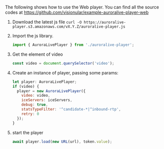 The following shows how to use the Web player. You can find all the source codes at https://github.com/visionular/example-auroralive-player-web

1. Download the latest js file `curl -O https://auroralive-player.s3.amazonaws.com/vX.Y.Z/auroralive-player.js`

2. Import the js library.

   ```js
   import { AuroraLivePlayer } from './auroralive-player';
   ```

3. Get the element of video

   ```js
   const video = document.querySelector('video');
   ```

4. Create an instance of player, passing some params:

   ```js
   let player: AuroraLivePlayer;
   if (video) {
     player = new AuroraLivePlayer({
       video: video,
       iceServers: iceServers,
       debug: true,
       statsTypeFilter: '^candidate-*|^inbound-rtp',
       retry: 0
     });
   }
   ```

5. start the player

   ```js
   await player.load(new URL(url), token.value);
   ```
